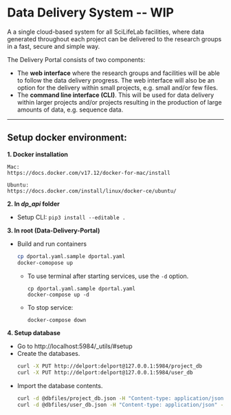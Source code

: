 # Data Delivery System -- **WIP**
A a single cloud-based system for all SciLifeLab facilities, where data generated throughout each project can be delivered to the research groups in a fast, secure and simple way. 

The Delivery Portal consists of two components:
* The **web interface** where the research groups and facilities will be able to follow the data
delivery progress. The web interface will also be an option for the delivery within small
projects, e.g. small and/or few files.
* The **command line interface (CLI)**. This will be used for data delivery within larger projects
and/or projects resulting in the production of large amounts of data, e.g. sequence data.

---
## Setup docker environment:

**1. Docker installation**

	Mac:  
	https://docs.docker.com/v17.12/docker-for-mac/install

	Ubuntu:  
	https://docs.docker.com/install/linux/docker-ce/ubuntu/

**2. In _dp_api_ folder**
* Setup CLI: `pip3 install --editable .`

**3. In root (Data-Delivery-Portal)** 
* Build and run containers

	```bash
	cp dportal.yaml.sample dportal.yaml
	docker-comopose up
	```

	* To use terminal after starting services, use the `-d` option.

		```
		cp dportal.yaml.sample dportal.yaml
		docker-compose up -d 
		```

	* To stop service: 
		```bash 
		docker-compose down
		```
**4. Setup database**
* Go to http://localhost:5984/_utils/#setup 
* Create the databases. 
	```bash
	curl -X PUT http://delport:delport@127.0.0.1:5984/project_db
	curl -X PUT http://delport:delport@127.0.0.1:5984/user_db
	```
* Import the database contents. 
	```bash
	curl -d @dbfiles/project_db.json -H "Content-type: application/json" -X POST http://delport:delport@127.0.0.1:5984/project_db/_bulk_docs
	curl -d @dbfiles/user_db.json -H "Content-type: application/json" -X POST http://delport:delport@127.0.0.1:5984/user_db/_bulk_docs
	```
